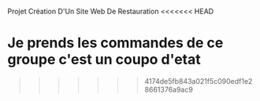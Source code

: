 Projet Création D'Un Site Web De Restauration
<<<<<<< HEAD

Je prends les commandes de ce groupe
c'est un coupo d'etat
=======
>>>>>>> 4174de5fb843a021f5c090edf1e28661376a9ac9
